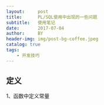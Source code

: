 ```yaml
---
layout:     post
title:      PL/SQL使用中出现的一些问题
subtitle:   使用笔记
date:       2017-07-04
author:     BY
header-img: img/post-bg-coffee.jpeg
catalog: true
tags:
    - 开发技巧
---
```

##  定义
1、函数中定义常量